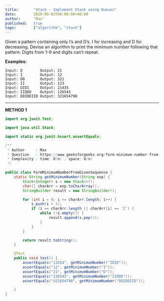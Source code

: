 ```yaml
---
title:       "Stack - Implement Stack using Queues"
date:        2020-05-03T00:00:00+00:00
author:      "Max"
published:   true
tags:        ["algorithm", "stack"]
---
```


Given a pattern containing only I’s and D’s. I for increasing and D for decreasing. Devise an algorithm to print the minimum number following that pattern. Digits from 1-9 and digits can’t repeat.

**Examples:**

```
Input: D        Output: 21
Input: I        Output: 12
Input: DD       Output: 321
Input: II       Output: 123
Input: DIDI     Output: 21435
Input: IIDDD    Output: 126543
Input: DDIDDIID Output: 321654798
```

---

**METHOD 1**

```java
import org.junit.Test;

import java.util.Stack;

import static org.junit.Assert.assertEquals;

/**
 * Author     : Max
 * Question   : https://www.geeksforgeeks.org/form-minimum-number-from-given-sequence/
 * Complexity : time: O(n) ; space: O(n)
 */

public class FormMinimumNumberFromGivenSequence {
    static String getMinimumNumber(String exp) {
        Stack<Integer> s = new Stack<>();
        char[] charArr = exp.toCharArray();
        StringBuilder result = new StringBuilder();

        for (int i = 0; i <= charArr.length; i++) {
            s.push(i + 1);
            if (i == charArr.length || charArr[i] == 'I') {
                while (!s.empty()) {
                    result.append(s.pop());
                }
            }
        }

        return result.toString();
    }

    @Test
    public void test() {
        assertEquals("13254", getMinimumNumber("IDID"));
        assertEquals("12", getMinimumNumber("I"));
        assertEquals("21", getMinimumNumber("D"));
        assertEquals("126543", getMinimumNumber("IIDDD"));
        assertEquals("321654798", getMinimumNumber("DDIDDIID"));

    }
}
```
